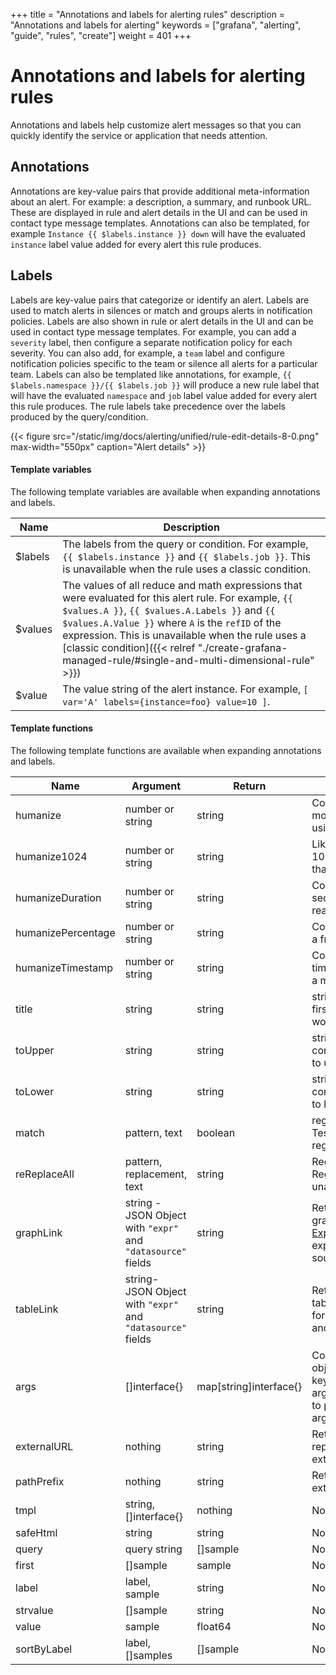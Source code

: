 +++
title = "Annotations and labels for alerting rules"
description = "Annotations and labels for alerting"
keywords = ["grafana", "alerting", "guide", "rules", "create"]
weight = 401
+++

# Annotations and labels for alerting rules

Annotations and labels help customize alert messages so that you can quickly identify the service or application that needs attention.

## Annotations

Annotations are key-value pairs that provide additional meta-information about an alert. For example: a description, a summary, and runbook URL. These are displayed in rule and alert details in the UI and can be used in contact type message templates. Annotations can also be templated, for example `Instance {{ $labels.instance }} down` will have the evaluated `instance` label value added for every alert this rule produces.

## Labels

Labels are key-value pairs that categorize or identify an alert. Labels are used to match alerts in silences or match and groups alerts in notification policies. Labels are also shown in rule or alert details in the UI and can be used in contact type message templates. For example, you can add a `severity` label, then configure a separate notification policy for each severity. You can also add, for example, a `team` label and configure notification policies specific to the team or silence all alerts for a particular team. Labels can also be templated like annotations, for example, `{{ $labels.namespace }}/{{ $labels.job }}` will produce a new rule label that will have the evaluated `namespace` and `job` label value added for every alert this rule produces. The rule labels take precedence over the labels produced by the query/condition.

{{< figure src="/static/img/docs/alerting/unified/rule-edit-details-8-0.png" max-width="550px" caption="Alert details" >}}

#### Template variables

The following template variables are available when expanding annotations and labels.

| Name    | Description                                                                                                                                                                                                                                                                                                                                                             |
| ------- | ----------------------------------------------------------------------------------------------------------------------------------------------------------------------------------------------------------------------------------------------------------------------------------------------------------------------------------------------------------------------- |
| $labels | The labels from the query or condition. For example, `{{ $labels.instance }}` and `{{ $labels.job }}`. This is unavailable when the rule uses a classic condition.                                                                                                                                                                                                      |
| $values | The values of all reduce and math expressions that were evaluated for this alert rule. For example, `{{ $values.A }}`, `{{ $values.A.Labels }}` and `{{ $values.A.Value }}` where `A` is the `refID` of the expression. This is unavailable when the rule uses a [classic condition]({{< relref "./create-grafana-managed-rule/#single-and-multi-dimensional-rule" >}}) |
| $value  | The value string of the alert instance. For example, `[ var='A' labels={instance=foo} value=10 ]`.                                                                                                                                                                                                                                                                      |

#### Template functions

The following template functions are available when expanding annotations and labels.

| Name               | Argument                                            | Return                 | Description                                                                                                                                 |
| ------------------ | --------------------------------------------------- | ---------------------- | ------------------------------------------------------------------------------------------------------------------------------------------- |
| humanize           | number or string                                    | string                 | Converts a number to a more readable format, using metric prefixes.                                                                         |
| humanize1024       | number or string                                    | string                 | Like humanize, but uses 1024 as the base rather than 1000.                                                                                  |
| humanizeDuration   | number or string                                    | string                 | Converts a duration in seconds to a more readable format.                                                                                   |
| humanizePercentage | number or string                                    | string                 | Converts a ratio value to a fraction of 100.                                                                                                |
| humanizeTimestamp  | number or string                                    | string                 | Converts a Unix timestamp in seconds to a more readable format.                                                                             |
| title              | string                                              | string                 | strings.Title, capitalises first character of each word.                                                                                    |
| toUpper            | string                                              | string                 | strings.ToUpper, converts all characters to upper case.                                                                                     |
| toLower            | string                                              | string                 | strings.ToLower, converts all characters to lower case.                                                                                     |
| match              | pattern, text                                       | boolean                | regexp.MatchString Tests for a unanchored regexp match.                                                                                     |
| reReplaceAll       | pattern, replacement, text                          | string                 | Regexp.ReplaceAllString Regexp substitution, unanchored.                                                                                    |
| graphLink          | string - JSON Object with `"expr"` and `"datasource"` fields | string                 | Returns the path to graphical view in [Explore](https://grafana.com/docs/grafana/latest/explore/) for the given expression and data source. |
| tableLink          | string- JSON Object with `"expr"` and `"datasource"` fields | string                 | Returns the path to tabular view in [Explore](https://grafana.com/docs/grafana/latest/explore/) for the given expression and data source. |
| args               | []interface{}                                       | map[string]interface{} | Converts a list of objects to a map with keys, for example, arg0, arg1. Use this function to pass multiple arguments to templates.          |
| externalURL        | nothing                                             | string                 | Returns a string representing the external URL.                                                                                             |
| pathPrefix         | nothing                                             | string                 | Returns the path of the external URL.                                                                                                       |
| tmpl               | string, []interface{}                               | nothing                | Not supported                                                                                                                               |
| safeHtml           | string                                              | string                 | Not supported                                                                                                                               |
| query              | query string                                        | []sample               | Not supported                                                                                                                               |
| first              | []sample                                            | sample                 | Not supported                                                                                                                               |
| label              | label, sample                                       | string                 | Not supported                                                                                                                               |
| strvalue           | []sample                                            | string                 | Not supported                                                                                                                               |
| value              | sample                                              | float64                | Not supported                                                                                                                               |
| sortByLabel        | label, []samples                                    | []sample               | Not supported                                                                                                                               |
